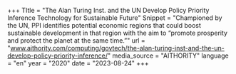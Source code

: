 +++
TItle = "The Alan Turing Inst. and the UN Develop Policy Priority Inference Technology for Sustainable Future"
Snippet = "Championed by the UN, PPI identifies potential economic regions that could boost sustainable development in that region with the aim to “promote prosperity and protect the planet at the same time.”"
url = "www.aithority.com/computing/govtech/the-alan-turing-inst-and-the-un-develop-policy-priority-inference/"
media_source = "AITHORITY"
language = "en"
year = "2020"
date = "2023-08-24"
+++